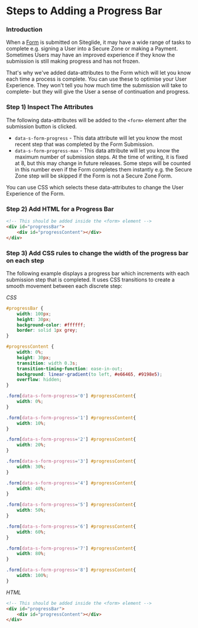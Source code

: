 # Steps to Adding a Progress Bar

### Introduction

When a [Form](../quickstart-forms.md) is submitted on Siteglide, it may have a wide range of tasks to complete e.g. signing a User into a Secure Zone or making a Payment. Sometimes Users may have an improved experience if they know the submission is still making progress and has not frozen.

That's why we've added data-attributes to the Form which will let you know each time a process is complete. You can use these to optimise your User Experience. They won't tell you how much time the submission will take to complete- but they will give the User a sense of continuation and progress.

### Step 1) Inspect The Attributes

The following data-attributes will be added to the `<form>` element after the submission button is clicked.

* `data-s-form-progress` - This data attribute will let you know the most recent step that was completed by the Form Submission.
* `data-s-form-progress-max` - This data attribute will let you know the maximum number of submission steps. At the time of writing, it is fixed at 8, but this may change in future releases. Some steps will be counted in this number even if the Form completes them instantly e.g. the Secure Zone step will be skipped if the Form is not a Secure Zone Form.

You can use CSS which selects these data-attributes to change the User Experience of the Form.

### Step 2) Add HTML for a Progress Bar

```html
<!-- This should be added inside the <form> element -->
<div id="progressBar">
	<div id="progressContent"></div>
</div>
```

### Step 3) Add CSS rules to change the width of the progress bar on each step

The following example displays a progress bar which increments with each submission step that is completed. It uses CSS transitions to create a smooth movement between each discrete step:

*CSS*

```css
#progressBar {
	width: 100px;
	height: 30px;
	background-color: #ffffff;
	border: solid 1px grey;
}

#progressContent {
	width: 0%;
	height: 30px;
	transition: width 0.3s;
	transition-timing-function: ease-in-out;
	background: linear-gradient(to left, #e66465, #9198e5);
	overflow: hidden;
}

.form[data-s-form-progress='0'] #progressContent{
	width: 0%;
}

.form[data-s-form-progress='1'] #progressContent{
	width: 10%;
}

.form[data-s-form-progress='2'] #progressContent{
	width: 20%;
}

.form[data-s-form-progress='3'] #progressContent{
	width: 30%;
}

.form[data-s-form-progress='4'] #progressContent{
	width: 40%;
}

.form[data-s-form-progress='5'] #progressContent{
	width: 50%;
}

.form[data-s-form-progress='6'] #progressContent{
	width: 60%;
}

.form[data-s-form-progress='7'] #progressContent{
	width: 80%;
}

.form[data-s-form-progress='8'] #progressContent{
	width: 100%;
}
```
*HTML*

```html
<!-- This should be added inside the <form> element -->
<div id="progressBar">
	<div id="progressContent"></div>
</div>
```

